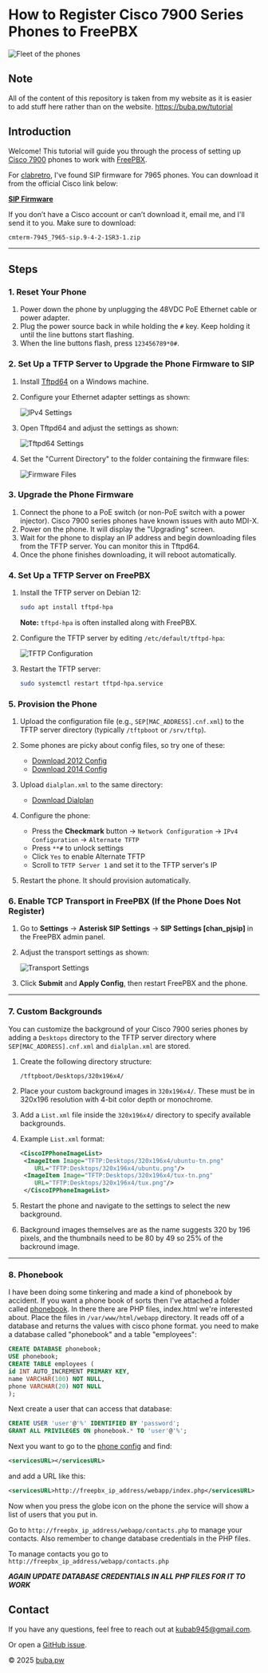 # How to Register Cisco 7900 Series Phones to FreePBX

![Fleet of the phones](images/fleet.png)

## Note
All of the content of this repository is taken from my website as it is easier to add stuff here rather than on the website.
https://buba.pw/tutorial

## Introduction
Welcome! This tutorial will guide you through the process of setting up [Cisco 7900](https://www.cisco.com/c/en/us/products/collaboration-endpoints/unified-ip-phone-7900-series/index.html) phones to work with [FreePBX](https://www.freepbx.org/).

For [clabretro](https://www.youtube.com/@clabretro), I've found SIP firmware for 7965 phones. You can download it from the official Cisco link below:

[**SIP Firmware**](https://software.cisco.com/download/home/281346596/type/282074288/release/9.4(2)SR3)

If you don’t have a Cisco account or can’t download it, email me, and I'll send it to you. Make sure to download:

```
cmterm-7945_7965-sip.9-4-2-1SR3-1.zip
```

---

## Steps

### 1. Reset Your Phone
1. Power down the phone by unplugging the 48VDC PoE Ethernet cable or power adapter.
2. Plug the power source back in while holding the `#` key. Keep holding it until the line buttons start flashing.
3. When the line buttons flash, press `123456789*0#`.

### 2. Set Up a TFTP Server to Upgrade the Phone Firmware to SIP
1. Install [Tftpd64](https://pjo2.github.io/tftpd64/) on a Windows machine.
2. Configure your Ethernet adapter settings as shown:
   
   ![IPv4 Settings](images/ipv4settings.png)

3. Open Tftpd64 and adjust the settings as shown:
   
   ![Tftpd64 Settings](images/tftpd64settings.png)

4. Set the "Current Directory" to the folder containing the firmware files:
   
   ![Firmware Files](images/folder_contents.png)

### 3. Upgrade the Phone Firmware
1. Connect the phone to a PoE switch (or non-PoE switch with a power injector). Cisco 7900 series phones have known issues with auto MDI-X.
2. Power on the phone. It will display the "Upgrading" screen.
3. Wait for the phone to display an IP address and begin downloading files from the TFTP server. You can monitor this in Tftpd64.
4. Once the phone finishes downloading, it will reboot automatically.

### 4. Set Up a TFTP Server on FreePBX
1. Install the TFTP server on Debian 12:

   ```sh
   sudo apt install tftpd-hpa
   ```

   **Note:** `tftpd-hpa` is often installed along with FreePBX.

2. Configure the TFTP server by editing `/etc/default/tftpd-hpa`:

   ![TFTP Configuration](images/tftpsettings.png)

3. Restart the TFTP server:

   ```sh
   sudo systemctl restart tftpd-hpa.service
   ```

### 5. Provision the Phone
1. Upload the configuration file (e.g., `SEP[MAC_ADDRESS].cnf.xml`) to the TFTP server directory (typically `/tftpboot` or `/srv/tftp`).
2. Some phones are picky about config files, so try one of these:
   
   - [Download 2012 Config](files/SEP(mac_address)_2012.cnf.xml)
   - [Download 2014 Config](files/SEP(mac_address)_2014.cnf.xml)
   
3. Upload `dialplan.xml` to the same directory:
   
   - [Download Dialplan](files/dialplan.xml)

4. Configure the phone:
   - Press the **Checkmark** button → `Network Configuration` → `IPv4 Configuration` → `Alternate TFTP`
   - Press `**#` to unlock settings
   - Click `Yes` to enable Alternate TFTP
   - Scroll to `TFTP Server 1` and set it to the TFTP server's IP
5. Restart the phone. It should provision automatically.

### 6. Enable TCP Transport in FreePBX (If the Phone Does Not Register)
1. Go to **Settings** → **Asterisk SIP Settings** → **SIP Settings [chan_pjsip]** in the FreePBX admin panel.
2. Adjust the transport settings as shown:
   
   ![Transport Settings](images/transport.png)

3. Click **Submit** and **Apply Config**, then restart FreePBX and the phone.

---

### 7. Custom Backgrounds
You can customize the background of your Cisco 7900 series phones by adding a `Desktops` directory to the TFTP server directory where `SEP[MAC_ADDRESS].cnf.xml` and `dialplan.xml` are stored.

1. Create the following directory structure:
   ```
   /tftpboot/Desktops/320x196x4/
   ```
2. Place your custom background images in `320x196x4/`. These must be in 320x196 resolution with 4-bit color depth or monochrome.
3. Add a `List.xml` file inside the `320x196x4/` directory to specify available backgrounds.
4. Example `List.xml` format:
   ```xml
   <CiscoIPPhoneImageList>
    <ImageItem Image="TFTP:Desktops/320x196x4/ubuntu-tn.png"
       URL="TFTP:Desktops/320x196x4/ubuntu.png"/>
    <ImageItem Image="TFTP:Desktops/320x196x4/tux-tn.png"
       URL="TFTP:Desktops/320x196x4/tux.png"/>
    </CiscoIPPhoneImageList>
   ```
5. Restart the phone and navigate to the settings to select the new background.

6. Background images themselves are as the name suggests 320 by 196 pixels, and the thumbnails need to be 80 by 49 so 25% of the backround image.

---

### 8. Phonebook
I have been doing some tinkering and made a kind of phonebook by accident. If you want a phone book of sorts then I've attached a folder called [phonebook](phonebook/). In there there are PHP files, index.html we're interested about. Place the files in `/var/www/html/webapp` directory. It reads off of a database and returns the values with cisco phone format. you need to make a database called "phonebook" and a table "employees":
   ```sql
   CREATE DATABASE phonebook;
   USE phonebook;
   CREATE TABLE employees (
   id INT AUTO_INCREMENT PRIMARY KEY,
   name VARCHAR(100) NOT NULL,
   phone VARCHAR(20) NOT NULL
   );
   ```
   Next create a user that can access that database:
   ```sql
   CREATE USER 'user'@'%' IDENTIFIED BY 'password';
   GRANT ALL PRIVILEGES ON phonebook.* TO 'user'@'%';
   ```
   Next you want to go to the [phone config](files/SEP(mac_address)_2014.cnf.xml) and find:
   ```xml
   <servicesURL></servicesURL>
   ```
   and add a URL like this:
   ```xml
   <servicesURL>http://freepbx_ip_address/webapp/index.php</servicesURL>
   ```
   Now when you press the globe icon on the phone the service will show a list of users that you put in.

   Go to `http://freepbx_ip_address/webapp/contacts.php` to manage your contacts.
   Also remember to change database credentials in the PHP files.

   To manage contacts you go to `http://freepbx_ip_address/webapp/contacts.php`
   
   ***AGAIN UPDATE DATABASE CREDENTIALS IN ALL PHP FILES FOR IT TO WORK***

## Contact
If you have any questions, feel free to reach out at [kubab945@gmail.com](mailto:kubab945@gmail.com).

Or open a [GitHub issue](https://github.com/buba0/Cisco-7900-series-freepbx-setup/issues).

&copy; 2025 [buba.pw](https://buba.pw)

